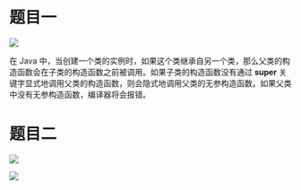 # 题目一

[![](https://cdn.nlark.com/yuque/0/2023/png/38953059/1694837140083-8f85d906-59a8-4373-9239-3471e1779689.png)](https://cdn.nlark.com/yuque/0/2023/png/38953059/1694837140083-8f85d906-59a8-4373-9239-3471e1779689.png)

在 Java 中，当创建一个类的实例时，如果这个类继承自另一个类，那么父类的构造函数会在子类的构造函数之前被调用。如果子类的构造函数没有通过 **super** 关键字显式地调用父类的构造函数，则会隐式地调用父类的无参构造函数。如果父类中没有无参构造函数，编译器将会报错。

# 题目二

[![](https://cdn.nlark.com/yuque/0/2023/png/38953059/1695873219416-87500f89-ed3b-456a-81bb-3aaa42c36f63.png)](https://cdn.nlark.com/yuque/0/2023/png/38953059/1695873219416-87500f89-ed3b-456a-81bb-3aaa42c36f63.png)

[![](https://cdn.nlark.com/yuque/0/2023/jpeg/38953059/1695873232644-5f008bd7-992e-4119-b590-59ab188a6ab8.jpeg)](https://cdn.nlark.com/yuque/0/2023/jpeg/38953059/1695873232644-5f008bd7-992e-4119-b590-59ab188a6ab8.jpeg)